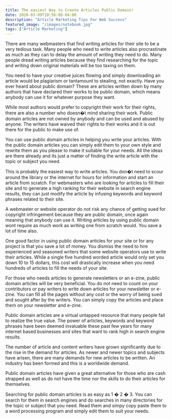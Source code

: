 ```yaml
---
title: The easiest Way to Create Articles Public Domain!
date: 2020-03-09T10:58:08-04:00
description: "Article Marketing Tips For Web Success"
featured_image: "/images/notebook.jpg"
tags: ["Article Marketing"]
---
```


There are many webmasters that find writing articles for their site to be a very tedious task. Many people who need to write articles also procrastinate as much as they can to delay the amount of writing they need to do. Many people dread writing articles because they find researching for the topic and writing down original materials will be too taxing on them.

You need to have your creative juices flowing and simply downloading an article would be plagiarism or tantamount to stealing, not exactly. Have you ever heard about public domain? These are articles written down by many authors that have declared their works to be public domain, which means anybody can use it for whatever purpose they want. 

While most authors would prefer to copyright their work for their rights, there are also a number who doesn�t mind sharing their work. Public domain articles are not owned by anybody and can be used and abused by anyone. The writers have waived their rights to their works and it is out there for the public to make use of. 

You can use public domain articles in helping you write your articles. With the public domain articles you can simply edit them to your own style and rewrite them as you please to make it suitable for your needs. All the ideas are there already and its just a matter of finding the write article with the topic or subject you need. 

This is probably the easiest way to write articles. You don�t need to scour around the library or the internet for hours for information and start an article from scratch. For webmasters who are looking for articles to fill their site and to generate a high ranking for their website in search engine results, they can just modify the article by infusing keywords and keyword phrases related to their site. 

A webmaster or website operator do not risk any chance of getting sued for copyright infringement because they are public domain, once again meaning that anybody can use it. Writing articles by using public domain wont require as much work as writing one from scratch would. You save a lot of time also. 

One good factor in using public domain articles for your site or for any project is that you save a lot of money. You dismiss the need to hire experienced and seasoned writers that some website operators use to write their articles.  While a single five hundred worded article would only set you down 10 to 15 dollars, this cost will drastically increase when you need hundreds of articles to fill the needs of your site. 

For those who needs articles to generate newsletters or an e-zine, public domain articles will be very beneficial. You do not need to count on your contributors or pay writers to write down articles for your newsletter or e-zine. You can fill all the pages without any cost or the worry of being sued and sought after by the writers. You can simply copy the articles and place them on your newsletter and e-zine. 

Public domain articles are a virtual untapped resource that many people fail to realize the true value. The power of articles, keywords and keyword phrases have been deemed invaluable these past few years for many internet based businesses and sites that want to rank high in search engine results. 

The number of article and content writers have grown significantly due to the rise in the demand for articles. As newer and newer topics and subjects have arisen, there are many demands for new articles to be written. An industry has been formed and this is a worldwide demand. 

Public domain articles have given a great alternative for those who are cash strapped as well as do not have the time nor the skills to do their articles for themselves.

Searching for public domain articles is as easy as 1 � 2 � 3. You can search for them in search engines and do searches in many directories for the topic or subject that you need. Read them and simpy copy paste them to a word processing program and simply edit them to suit your needs. 


